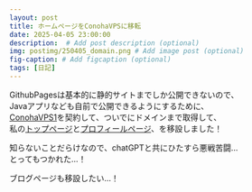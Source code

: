 ```yaml
---
layout: post
title: ホームページをConohaVPSに移転
date: 2025-04-05 23:00:00
description:  # Add post description (optional)
img: postimg/250405_domain.png # Add image post (optional)
fig-caption: # Add figcaption (optional)
tags: [日記]
---
```

GithubPagesは基本的に静的サイトまでしか公開できないので、<br>
Javaアプリなども自前で公開できるようにするために、<br>
[ConohaVPS1](https://www.conoha.jp/vps/)を契約して、ついでにドメインまで取得して、<br>
私の[トップページ](https://www.liqrase.net/)と[プロフィールページ](https://www.liqrase.net/profile.html)、を移設しました！<br>

知らないことだらけなので、chatGPTと共にひたすら悪戦苦闘…<br>
とってもつかれた…！

ブログページも移設したい…！